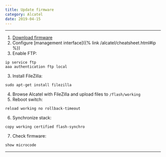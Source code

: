 ```yaml
---
title: Update firmware
category: Alcatel
date: 2019-04-15
---
```


-----

1. [Download firmware](http://support.alcadis.nl/downloads/Alcatel-Lucent/OmniSwitch/OS6850%20-%20EOS/)
2. Configure [management interface]({% link /alcatel/cheatsheet.html#ip %})
3. Enable FTP:
```
ip service ftp
aaa authentication ftp local
```
3. Install FileZilla:
```
sudo apt-get install filezilla
```
4. Browse Alcatel with FileZilla and upload files to `/flash/working`
5. Reboot switch:
```
reload working no rollback-timeout
```
6. Synchronize stack:
```
copy working certified flash-synchro
```
7. Check firmware:
```
show microcode
```

-----